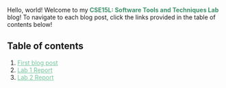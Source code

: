 Hello, world! Welcome to my <span style="color:#40916c;">**CSE15L: Software Tools and Techniques Lab**</span> blog! To navigate to each blog post, click the links provided in the table of contents below!

## Table of contents
1. <a href="https://alexavndra.github.com/cse15l-lab-reports/blog-post-1" style="color:#74c69d;">First blog post</a>
2. <a href="https://alexavndra.github.com/cse15l-lab-reports/lab1" style="color:#74c69d;">Lab 1 Report</a>
3. <a href="https://alexavndra.github.com/cse15l-lab-reports/lab2" style="color:#74c69d;">Lab 2 Report</a>

